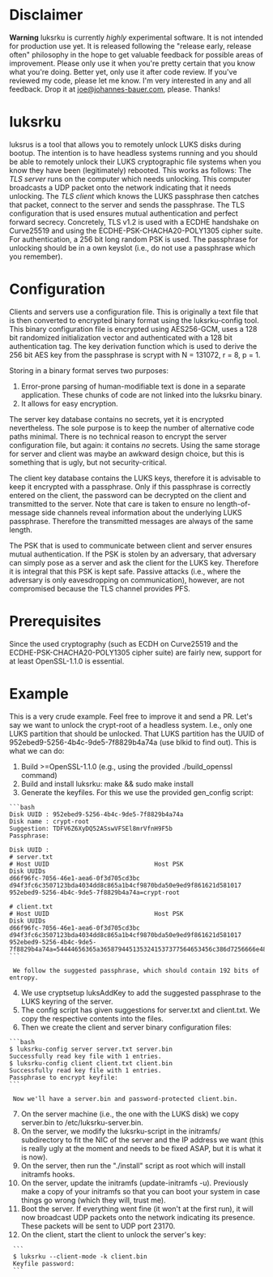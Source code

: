 Disclaimer
==========
**Warning** luksrku is currently *highly* experimental software. It is not
intended for production use yet. It is released following the "release early,
release often" philosophy in the hope to get valuable feedback for possible
areas of improvement. Please only use it when you're pretty certain that you
know what you're doing. Better yet, only use it after code review. If you've
reviewed my code, please let me know. I'm very interested in any and all
feedback. Drop it at joe@johannes-bauer.com, please. Thanks!

luksrku
=======
luksrus is a tool that allows you to remotely unlock LUKS disks during bootup.
The intention is to have headless systems running and you should be able to
remotely unlock their LUKS cryptographic file systems when you know they have
been (legitimately) rebooted. This works as follows: The *TLS server* runs on
the computer which needs unlocking. This computer broadcasts a UDP packet onto
the network indicating that it needs unlocking. The *TLS client* which knows
the LUKS passphrase then catches that packet, connect to the server and sends
the passphrase. The TLS configuration that is used ensures mutual
authentication and perfect forward secrecy. Concretely, TLS v1.2 is used with a
ECDHE handshake on Curve25519 and using the ECDHE-PSK-CHACHA20-POLY1305 cipher
suite. For authentication, a 256 bit long random PSK is used. The passphrase
for unlocking should be in a own keyslot (i.e., do not use a passphrase which
you remember).

Configuration
=============
Clients and servers use a configuration file. This is originally a text file
that is then converted to encrypted binary format using the luksrku-config
tool. This binary configuration file is encrypted using AES256-GCM, uses a 128
bit randomized initialization vector and authenticated with a 128 bit
authentication tag. The key derivation function which is used to derive the 256
bit AES key from the passphrase is scrypt with N = 131072, r = 8, p = 1.

Storing in a binary format serves two purposes: 
  1. Error-prone parsing of human-modifiable text is done in a separate
     application. These chunks of code are not linked into the luksrku binary.
  2. It allows for easy encryption.

The server key database contains no secrets, yet it is encrypted nevertheless.
The sole purpose is to keep the number of alternative code paths minimal. There
is no technical reason to encrypt the server configuration file, but again: it
contains *no* secrets. Using the same storage for server and client was maybe
an awkward design choice, but this is something that is ugly, but not
security-critical.

The client key database contains the LUKS keys, therefore it is advisable to
keep it encrypted with a passphrase. Only if this passphrase is correctly
entered on the client, the password can be decrypted on the client and
transmitted to the server. Note that care is taken to ensure no
length-of-message side channels reveal information about the underlying LUKS
passphrase. Therefore the transmitted messages are always of the same length.

The PSK that is used to communicate between client and server ensures mutual
authentication. If the PSK is stolen by an adversary, that adversary can simply
pose as a server and ask the client for the LUKS key. Therefore it is integral
that this PSK is kept safe. Passive attacks (i.e., where the adversary is only
eavesdropping on communication), however, are not compromised because the TLS
channel provides PFS.

Prerequisites
=============
Since the used cryptography (such as ECDH on Curve25519 and the
ECDHE-PSK-CHACHA20-POLY1305 cipher suite) are fairly new, support for at least
OpenSSL-1.1.0 is essential.


Example
=======
This is a very crude example. Feel free to improve it and send a PR. Let's say
we want to unlock the crypt-root of a headless system. I.e., only one LUKS
partition that should be unlocked. That LUKS partition has the UUID of
952ebed9-5256-4b4c-9de5-7f8829b4a74a (use blkid to find out). This is what we
can do:

  1. Build >=OpenSSL-1.1.0 (e.g., using the provided ./build_openssl command)
  2. Build and install luksrku: make && sudo make install
  3. Generate the keyfiles. For this we use the provided gen_config script:

    ```bash
    Disk UUID : 952ebed9-5256-4b4c-9de5-7f8829b4a74a
    Disk name : crypt-root
    Suggestion: TDFV6Z6XyDQ52ASswVFSEl8mrVfnH9F5b
    Passphrase: 

    Disk UUID : 
    # server.txt
    # Host UUID                             Host PSK                                                            Disk UUIDs
    d66f96fc-7056-46e1-aea6-0f3d705cd3bc    d94f3fc6c3507123bda4034dd8c865a1b4cf9870bda50e9ed9f861621d581017    952ebed9-5256-4b4c-9de5-7f8829b4a74a=crypt-root

    # client.txt
    # Host UUID                             Host PSK                                                            Disk UUIDs
    d66f96fc-7056-46e1-aea6-0f3d705cd3bc    d94f3fc6c3507123bda4034dd8c865a1b4cf9870bda50e9ed9f861621d581017    952ebed9-5256-4b4c-9de5-7f8829b4a74a=54444656365a3658794451353241537377564653456c386d7256666e4839463562
    ```

     We follow the suggested passphrase, which should contain 192 bits of entropy.
  4. We use cryptsetup luksAddKey to add the suggested passphrase to the LUKS
     keyring of the server.
  5. The config script has given suggestions for server.txt and client.txt. We
     copy the respective contents into the files.
  6. Then we create the client and server binary configuration files:

    ```bash
    $ luksrku-config server server.txt server.bin
    Successfully read key file with 1 entries.
    $ luksrku-config client client.txt client.bin
    Successfully read key file with 1 entries.
    Passphrase to encrypt keyfile:
    ```

     Now we'll have a server.bin and password-protected client.bin.
  7. On the server machine (i.e., the one with the LUKS disk) we copy
     server.bin to /etc/luksrku-server.bin.
  8. On the server, we modify the luksrku-script in the initramfs/ subdirectory
     to fit the NIC of the server and the IP address we want (this is really
     ugly at the moment and needs to be fixed ASAP, but it is what it is now).
  9. On the server, then run the "./install" script as root which will install
     initramfs hooks.
  10. On the server, update the initramfs (update-initramfs -u). Previously make
      a copy of your initramfs so that you can boot your system in case things
      go wrong (which they will, trust me).
  11. Boot the server. If everything went fine (it won't at the first run), it
      will now broadcast UDP packets onto the network indicating its presence.
      These packets will be sent to UDP port 23170.
  12. On the client, start the client to unlock the server's key:

     ```
     $ luksrku --client-mode -k client.bin 
     Keyfile password:
     ```


